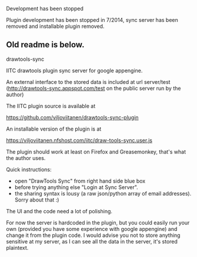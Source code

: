 Development has been stopped

Plugin development has been stopped in 7/2014, sync server has been removed and installable plugin removed.

Old readme is below.
---
drawtools-sync

IITC drawtools plugin sync server for google appengine.

An external interface to the stored data is included at url server/test (http://drawtools-sync.appspot.com/test on the public server run by the author)

The IITC plugin source is available at

https://github.com/viljoviitanen/drawtools-sync-plugin

An installable version of the plugin is at

https://viljoviitanen.nfshost.com/iitc/draw-tools-sync.user.js

The plugin should work at least on Firefox and Greasemonkey, that's what the author uses.

Quick instructions:

- open "DrawTools Sync" from right hand side blue box
- before trying anything else "Login at Sync Server".
- the sharing syntax is lousy (a raw json/python array of email addresses). Sorry about that :)

The UI and the code need a lot of polishing.

For now the server is hardcoded in the plugin, but you could easily run your own (provided you have some experience with google appengine) and change it from the plugin code. I would advise you not to store anything sensitive at my server, as I can see all the data in the server, it's stored plaintext.

